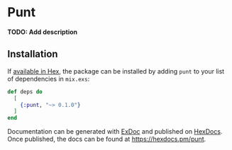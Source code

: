 # Punt

**TODO: Add description**

## Installation

If [available in Hex](https://hex.pm/docs/publish), the package can be installed
by adding `punt` to your list of dependencies in `mix.exs`:

```elixir
def deps do
  [
    {:punt, "~> 0.1.0"}
  ]
end
```

Documentation can be generated with [ExDoc](https://github.com/elixir-lang/ex_doc)
and published on [HexDocs](https://hexdocs.pm). Once published, the docs can
be found at <https://hexdocs.pm/punt>.

